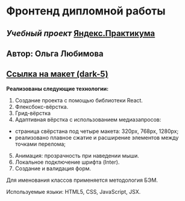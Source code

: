 # **Фронтенд дипломной работы**

## _Учебный проект_ [Яндекс.Практикума](https://practicum.yandex.ru/)

## Автор: Ольга Любимова

## [Ссылка на макет (dark-5)](https://www.figma.com/file/6FMWkB94wE7KTkcCgUXtnC/Дипломный-проект?type=design&node-id=1-11614&mode=design)

**Реализованы следующие технологии:**

1. Создание проекта с помощью библиотеки React.
2. Флексбокс-вёрстка.
3. Грид-вёрстка
4. Адаптивная вёрстка с использованием медиазапросов:
* страница свёрстана под четыре макета: 320px, 768px, 1280px;
* реализовано плавное сжатие и расширение элементов между точками перелома;
5. Анимация: прозрачность при наведении мыши.
6. Локальное подключение шрифта (Inter).
7. Создание и валидация форм.

Для именования классов применяется методология БЭМ.


Используемые языки: HTML5, CSS, JavaScript, JSX.